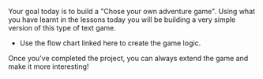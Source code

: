 Your goal today is to build a "Chose your own adventure game". Using what you have learnt in the lessons today you will be building a very simple version of this type of text game.

- Use the flow chart linked here to create the game logic.

Once you've completed the project, you can always extend the game and make it more interesting!
